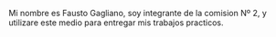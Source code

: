 Mi nombre es Fausto Gagliano, soy integrante de la comision Nº 2, y utilizare este medio para entregar mis trabajos practicos.